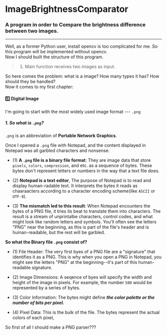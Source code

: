 # ImageBrightnessComparator
### A program in order to Compare the brightness difference between two images.

---

Well, as a former Python user, install opencv is too complicated for me. So this program will be implemented without opencv.  
Now I should built the structure of this program.

>1. Main function receives two images as input.

So here comes the problem: what is a image? How many types it has? How should they be handled?  
Now it comes to my first chapter:

#### 1️⃣ **Digital Image**
I'm going to start with the most widely used image format --- `.png`

##### **1. So what is `.png`?**
`.png` is an abbreviation of **Portable Network Graphics**.

Once I opened a `.png` file with Notepad, and the content displayed in Notepad was all garbled characters and nonsense.

- (1) **A `.png` file is a binary file format**: They are image data that store `pixels`, `colors`, `compression`, and etc. as a sequence of bytes. These bytes don't represent letters or numbers in the way that a text file does.

- (2) **Notepad is a text editor**, The purpose of Notepad is to read and display human-radable text. It interprets the bytes it reads as chaaraacters according to a character encoding scheme(like `ASCII` or `UTF-8`).

- (3) **The mismatch led to this result**: When Notepad encounters the bytes of a PNG file, it tries its beat to translate them into characters. The result is a stream of unprintalbe characters, control codes, and what might look like random letters and symbols. You'll often see the letters "PNG" near the beginning, as this is part of the file's header and is human-readable, but the rest will be garbled.

**So what the Binary file `.png` consist of?**

- (1) File Header: The very first byes of a PNG file are a "signature" that identifies it as a PNG. This is why when you open a PNG in Notepad, you might see the letters "PNG" at the beginning--it's part of this human-readable signature.

- (2) Image Dimensions: A seqence of byes will specify the width and height of the image in pixels. For example, the number `500` would be represented by a series of bytes.

- (3) Color Information: The bytes might define ***the color palette or the number of bits per pixel.***

- (4) Pixel Data: This is the bulk of the file. The bytes represent the actual colors of each pixel,

So first of all I should make a PNG parser???

